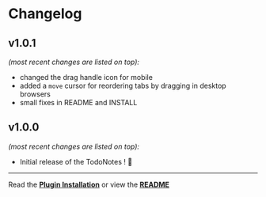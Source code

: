 # Changelog


## v1.0.1

_(most recent changes are listed on top):_  
* changed the drag handle icon for mobile
* added a `move` cursor for reordering tabs by dragging in desktop browsers
* small fixes in README and INSTALL

## v1.0.0

_(most recent changes are listed on top):_  
* Initial release of the TodoNotes ! 🥳

---

Read the [**Plugin Installation**](INSTALL.md "View Installation instructions") or view the [**README**](README.md "View README")
